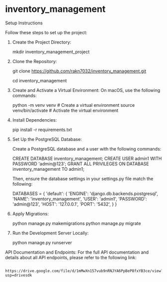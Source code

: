 # inventory_management

Setup Instructions

Follow these steps to set up the project:

1. Create the Project Directory:

    mkdir inventory_management_project

2. Clone the Repository:

    git clone https://github.com/rakn7032/inventory_management.git

   cd inventory_management

4. Create and Activate a Virtual Environment:
    On macOS, use the following commands:

    python -m venv venv   # Create a virtual environment
    source venv/bin/activate   # Activate the virtual environment

5. Install Dependencies:

    pip install -r requirements.txt

6. Set Up the PostgreSQL Database:

    Create a PostgreSQL database and a user with the following commands:

    CREATE DATABASE inventory_management;
    CREATE USER admin1 WITH PASSWORD 'admin@123';
    GRANT ALL PRIVILEGES ON DATABASE inventory_management TO admin1;

    Then, ensure the database settings in your settings.py file match the following:

    DATABASES = {
        'default': {
            'ENGINE': 'django.db.backends.postgresql',
            'NAME': 'inventory_management',
            'USER': 'admin1',
            'PASSWORD': 'admin@123',
            'HOST': '127.0.0.1',
            'PORT': '5432',
        }
    }

7. Apply Migrations:

    python manage.py makemigrations
    python manage.py migrate

8. Run the Development Server Locally: 

    python manage.py runserver


API Documentation and Endpoints:
    For the full API documentation and details about all API endpoints, please refer to the following link:

        https://drive.google.com/file/d/1mMwXn157vub9nRNJYA6PpBeP8fxYB3ce/view?usp=drivesdk  
